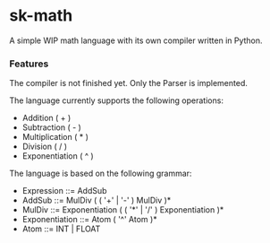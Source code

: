 # sk-math

A simple WIP math language with its own compiler written in Python.

### Features

The compiler is not finished yet. Only the Parser is implemented.

The language currently supports the following operations:
- Addition ( + )
- Subtraction ( - )
- Multiplication ( * )
- Division ( / )
- Exponentiation ( ^ )

The language is based on the following grammar:
- Expression ::= AddSub
- AddSub ::= MulDiv ( ( '+' | '-' ) MulDiv )*
- MulDiv ::= Exponentiation ( ( '\*' | '/' ) Exponentiation )*
- Exponentiation ::= Atom ( '^' Atom )*
- Atom ::= INT | FLOAT
